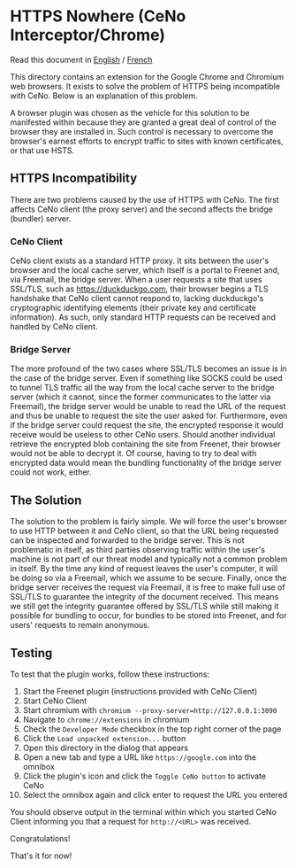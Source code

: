 # HTTPS Nowhere (CeNo Interceptor/Chrome)

Read this document in
[English](https://github.com/equalitie/ceno/blob/master/README.md) /
[French](https://github.com/equalitie/ceno/blob/master/README-fr.md)

This directory contains an extension for the Google Chrome and Chromium web browsers.
It exists to solve the problem of HTTPS being incompatible with CeNo.  Below is an
explanation of this problem.

A browser plugin was chosen as the vehicle for this solution to be manifested within
because they are granted a great deal of control of the browser they are installed in.
Such control is necessary to overcome the browser's earnest efforts to encrypt traffic
to sites with known certificates, or that use HSTS.

## HTTPS Incompatibility

There are two problems caused by the use of HTTPS with CeNo.  The first affects CeNo
client (the proxy server) and the second affects the bridge (bundler) server.

### CeNo Client

CeNo client exists as a standard HTTP proxy.  It sits between the user's browser
and the local cache server, which itself is a portal to Freenet and, via Freemail,
the bridge server.  When a user requests a site that uses SSL/TLS, such as
https://duckduckgo.com, their browser begins a TLS handshake that CeNo client
cannot respond to, lacking duckduckgo's cryptographic identifying elements (their
private key and certificate information).  As such, only standard HTTP requests
can be received and handled by CeNo client.

### Bridge Server

The more profound of the two cases where SSL/TLS becomes an issue is in the case
of the bridge server.  Even if something like SOCKS could be used to tunnel TLS
traffic all the way from the local cache server to the bridge server (which it
cannot, since the former communicates to the latter via Freemail), the bridge
server would be unable to read the URL of the request and thus be unable to
request the site the user asked for.  Furthermore, even if the bridge server
could request the site, the encrypted response it would receive would be useless
to other CeNo users.  Should another individual retrieve the encrypted blob
containing the site from Freenet, their browser would not be able to decrypt it.
Of course, having to try to deal with encrypted data would mean the bundling
functionality of the bridge server could not work, either.

## The Solution

The solution to the problem is fairly simple.  We will force the user's browser
to use HTTP between it and CeNo client, so that the URL being requested can be
inspected and forwarded to the bridge server.  This is not problematic in itself,
as third parties observing traffic within the user's machine is not part of our
threat model and typically not a common problem in itself.  By the time any kind
of request leaves the user's computer, it will be doing so via a Freemail, which
we assume to be secure.  Finally, once the bridge server receives the request via
Freemail, it is free to make full use of SSL/TLS to guarantee the integrity of the
document received.  This means we still get the integrity guarantee offered by
SSL/TLS while still making it possible for bundling to occur, for bundles to be
stored into Freenet, and for users' requests to remain anonymous.

## Testing

To test that the plugin works, follow these instructions:

1. Start the Freenet plugin (instructions provided with CeNo Client)
2. Start CeNo Client
3. Start chromium with `chromium --proxy-server=http://127.0.0.1:3090`
4. Navigate to `chrome://extensions` in chromium
5. Check the `Developer Mode` checkbox in the top right corner of the page
6. Click the `Load unpacked extension...` button
7. Open this directory in the dialog that appears
8. Open a new tab and type a URL like `https://google.com` into the omnibox
9. Click the plugin's icon and click the `Toggle CeNo button` to activate CeNo
10. Select the omnibox again and click enter to request the URL you entered

You should observe output in the terminal within which you started CeNo Client
informing you that a request for `http://<URL>` was received.

Congratulations!

That's it for now!
